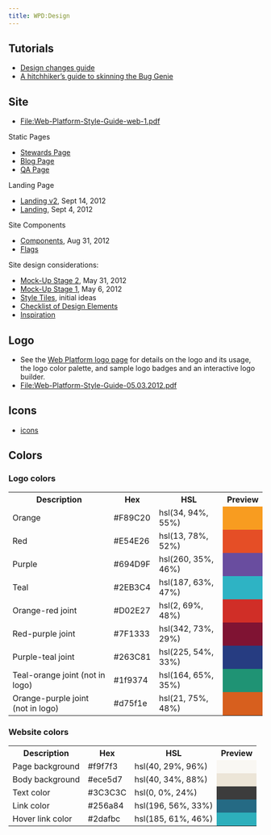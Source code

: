```yaml
---
title: WPD:Design
---
```

<h2><span class="mw-headline" id="Tutorials">Tutorials</span></h2>
<ul><li> <a rel="nofollow" class="external text" href="http://docs.webplatform.org/wiki/WPD:Design_changes_guide">Design changes guide</a></li>
<li> <a rel="nofollow" class="external text" href="http://docs.webplatform.org/wiki/WPD:Skinning_the_bug_genie">A hitchhiker’s guide to skinning the Bug Genie</a></li></ul>
<h2><span class="mw-headline" id="Site">Site</span></h2>
<ul><li> <a href="/wiki/File:Web-Platform-Style-Guide-web-1.pdf" title="File:Web-Platform-Style-Guide-web-1.pdf">File:Web-Platform-Style-Guide-web-1.pdf</a></li></ul>
<p>Static Pages
</p>
<ul><li> <a rel="nofollow" class="external text" href="http://webplatform.org/docs/File:Stewards_Page.png%20">Stewards Page</a></li>
<li> <a rel="nofollow" class="external text" href="http://webplatform.org/docs/File:Static_Page_Blog.png%20">Blog Page</a></li>
<li> <a rel="nofollow" class="external text" href="http://webplatform.org/docs/File:Static_Page_QA.png%20">QA Page</a></li></ul>
<p>Landing Page
</p>
<ul><li> <a href="/wiki/WPD:Design/Landingv2" title="WPD:Design/Landingv2">Landing v2</a>, Sept 14, 2012</li>
<li> <a href="/wiki/WPD:Design/Landing" title="WPD:Design/Landing">Landing</a>, Sept 4, 2012</li></ul>
<p>Site Components
</p>
<ul><li> <a href="/wiki/WPD:Design/Components" title="WPD:Design/Components">Components</a>, Aug 31, 2012</li>
<li> <a href="/wiki/WPD:Design/Flags" title="WPD:Design/Flags">Flags</a></li></ul>
<p>Site design considerations:
</p>
<ul><li> <a href="/wiki/WPD:Design/Mock-Up_Stage_2" title="WPD:Design/Mock-Up Stage 2">Mock-Up Stage 2</a>, May 31, 2012</li>
<li> <a href="/wiki/WPD:Design/Mock-Up_Stage_1" title="WPD:Design/Mock-Up Stage 1">Mock-Up Stage 1</a>, May 6, 2012</li>
<li> <a href="/wiki/WPD:Design/Style_Tiles" title="WPD:Design/Style Tiles">Style Tiles</a>, initial ideas</li>
<li> <a href="/wiki/WPD:Design/Element_List" title="WPD:Design/Element List">Checklist of Design Elements</a></li>
<li> <a href="/wiki/WPD:Design/Inspiration" title="WPD:Design/Inspiration">Inspiration</a></li></ul>
<h2><span class="mw-headline" id="Logo">Logo</span></h2>
<ul><li> See the <a rel="nofollow" class="external text" href="http://www.webplatform.org/logo/">Web Platform logo page</a> for details on the logo and its usage, the logo color palette, and sample logo badges and an interactive logo builder.</li>
<li> <a href="/wiki/File:Web-Platform-Style-Guide-05.03.2012.pdf" title="File:Web-Platform-Style-Guide-05.03.2012.pdf">File:Web-Platform-Style-Guide-05.03.2012.pdf</a></li></ul>
<h2><span class="mw-headline" id="Icons">Icons</span></h2>
<ul><li> <a href="/wiki/WPD:Design/icons" title="WPD:Design/icons">icons</a></li></ul>
<h2><span class="mw-headline" id="Colors">Colors</span></h2>
<h3><span class="mw-headline" id="Logo_colors">Logo colors</span></h3>
<table>
<tr>
<th> Description
</th>
<th> Hex
</th>
<th> HSL
</th>
<th> Preview
</th></tr>
<tr>
<td> Orange
</td>
<td> #F89C20
</td>
<td> hsl(34, 94%, 55%)
</td>
<td style="background: #F89C20">
</td></tr>
<tr>
<td> Red
</td>
<td> #E54E26
</td>
<td> hsl(13, 78%, 52%)
</td>
<td style="background: #E54E26">
</td></tr>
<tr>
<td> Purple
</td>
<td> #694D9F
</td>
<td> hsl(260, 35%, 46%)
</td>
<td style="background: #694D9F">
</td></tr>
<tr>
<td> Teal
</td>
<td> #2EB3C4
</td>
<td> hsl(187, 63%, 47%)
</td>
<td style="background: #2EB3C4">
</td></tr>
<tr>
<td> Orange-red joint
</td>
<td> #D02E27
</td>
<td> hsl(2, 69%, 48%)
</td>
<td style="background: #D02E27">
</td></tr>
<tr>
<td> Red-purple joint
</td>
<td> #7F1333
</td>
<td> hsl(342, 73%, 29%)
</td>
<td style="background: #7f1333">
</td></tr>
<tr>
<td> Purple-teal joint
</td>
<td> #263C81
</td>
<td> hsl(225, 54%, 33%)
</td>
<td style="background: #263C81">
</td></tr>
<tr>
<td> Teal-orange joint (not in logo)
</td>
<td> #1f9374
</td>
<td> hsl(164, 65%, 35%)
</td>
<td style="background: #1f9374">
</td></tr>
<tr>
<td> Orange-purple joint (not in logo)
</td>
<td> #d75f1e
</td>
<td> hsl(21, 75%, 48%)
</td>
<td style="background: #d75f1e">
</td></tr></table>
<h3><span class="mw-headline" id="Website_colors">Website colors</span></h3>
<table>
<tr>
<th> Description
</th>
<th> Hex
</th>
<th> HSL
</th>
<th> Preview
</th></tr>
<tr>
<td> Page background
</td>
<td> #f9f7f3
</td>
<td> hsl(40, 29%, 96%)
</td>
<td style="background: #f9f7f3">
</td></tr>
<tr>
<td> Body background
</td>
<td> #ece5d7
</td>
<td> hsl(40, 34%, 88%)
</td>
<td style="background: #ece5d7">
</td></tr>
<tr>
<td> Text color
</td>
<td> #3C3C3C
</td>
<td> hsl(0, 0%, 24%)
</td>
<td style="background: #3C3C3C">
</td></tr>
<tr>
<td> Link color
</td>
<td> #256a84
</td>
<td> hsl(196, 56%, 33%)
</td>
<td style="background: #256a84">
</td></tr>
<tr>
<td> Hover link color
</td>
<td> #2dafbc
</td>
<td> hsl(185, 61%, 46%)
</td>
<td style="background: #2dafbc">
</td></tr></table>

<!-- Saved in parser cache with key wpwiki:pcache:idhash:156-0!*!0!!*!5!*!esi=1 and timestamp 20150731181258 and revision id 35032
 -->

